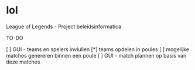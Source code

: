 # lol
League of Legends - Project beleidsinformatica

TO-DO

[ ] GUI - teams en spelers invlullen
[*] teams opdelen in poules
[ ] mogelijke matches genereren binnen een poule
[ ] GUI - match plannen op basis van deze matches

